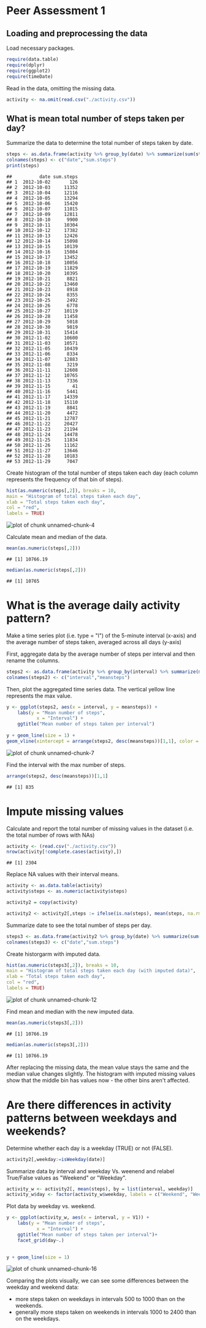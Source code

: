 Peer Assessment 1
==========================================



## Loading and preprocessing the data  
Load necessary packages.


```r
require(data.table)
require(dplyr)
require(ggplot2)
require(timeDate)
```

Read in the data, omitting the missing data.


```r
activity <- na.omit(read.csv("./activity.csv"))
```

## What is mean total number of steps taken per day?

Summarize the data to determine the total number of steps taken by date.


```r
steps <- as.data.frame(activity %>% group_by(date) %>% summarize(sum(steps)))
colnames(steps) <- c("date","sum.steps")
print(steps)
```

```
##          date sum.steps
## 1  2012-10-02       126
## 2  2012-10-03     11352
## 3  2012-10-04     12116
## 4  2012-10-05     13294
## 5  2012-10-06     15420
## 6  2012-10-07     11015
## 7  2012-10-09     12811
## 8  2012-10-10      9900
## 9  2012-10-11     10304
## 10 2012-10-12     17382
## 11 2012-10-13     12426
## 12 2012-10-14     15098
## 13 2012-10-15     10139
## 14 2012-10-16     15084
## 15 2012-10-17     13452
## 16 2012-10-18     10056
## 17 2012-10-19     11829
## 18 2012-10-20     10395
## 19 2012-10-21      8821
## 20 2012-10-22     13460
## 21 2012-10-23      8918
## 22 2012-10-24      8355
## 23 2012-10-25      2492
## 24 2012-10-26      6778
## 25 2012-10-27     10119
## 26 2012-10-28     11458
## 27 2012-10-29      5018
## 28 2012-10-30      9819
## 29 2012-10-31     15414
## 30 2012-11-02     10600
## 31 2012-11-03     10571
## 32 2012-11-05     10439
## 33 2012-11-06      8334
## 34 2012-11-07     12883
## 35 2012-11-08      3219
## 36 2012-11-11     12608
## 37 2012-11-12     10765
## 38 2012-11-13      7336
## 39 2012-11-15        41
## 40 2012-11-16      5441
## 41 2012-11-17     14339
## 42 2012-11-18     15110
## 43 2012-11-19      8841
## 44 2012-11-20      4472
## 45 2012-11-21     12787
## 46 2012-11-22     20427
## 47 2012-11-23     21194
## 48 2012-11-24     14478
## 49 2012-11-25     11834
## 50 2012-11-26     11162
## 51 2012-11-27     13646
## 52 2012-11-28     10183
## 53 2012-11-29      7047
```
 
Create histogram of the total number of steps taken each day (each column represents the frequency of that bin of steps).



```r
hist(as.numeric(steps[,2]), breaks = 10, 
main = "Histogram of total steps taken each day", 
xlab = "Total steps taken each day",
col = "red", 
labels = TRUE)
```

![plot of chunk unnamed-chunk-4](figure/unnamed-chunk-4-1.png) 

Calculate mean and median of the data.


```r
mean(as.numeric(steps[,2]))
```

```
## [1] 10766.19
```

```r
median(as.numeric(steps[,2]))
```

```
## [1] 10765
```

# What is the average daily activity pattern?

Make a time series plot (i.e. type = "l") of the 5-minute interval (x-axis) and the average number of steps taken, averaged across all days (y-axis)

First, aggregate data by the average number of steps per interval and then rename the columns.


```r
steps2 <- as.data.frame(activity %>% group_by(interval) %>% summarize(mean(steps)))
colnames(steps2) <- c("interval","meansteps")
```

Then, plot the aggregated time series data. The vertical yellow line represents the max value.


```r
y <- ggplot(steps2, aes(x = interval, y = meansteps)) + 
    labs(y = "Mean number of steps",
           x = "Interval") +
    ggtitle("Mean number of steps taken per interval")
      
y + geom_line(size = 1) + 
geom_vline(xintercept = arrange(steps2, desc(meansteps))[1,1], color = "yellow", size = 1)
```

![plot of chunk unnamed-chunk-7](figure/unnamed-chunk-7-1.png) 

Find the interval with the max number of steps.


```r
arrange(steps2, desc(meansteps))[1,1]
```

```
## [1] 835
```

# Impute missing values

Calculate and report the total number of missing values in the dataset (i.e. the total number of rows with NAs)


```r
activity <- (read.csv("./activity.csv"))
nrow(activity[!complete.cases(activity),])
```

```
## [1] 2304
```

Replace NA values with their interval means.


```r
activity <- as.data.table(activity)
activity$steps <- as.numeric(activity$steps)

activity2 = copy(activity)

activity2 <- activity2[,steps := ifelse(is.na(steps), mean(steps, na.rm=TRUE), steps), by = interval]
```

Summarize date to see the total number of steps per day.


```r
steps3 <- as.data.frame(activity2 %>% group_by(date) %>% summarize(sum(steps)))
colnames(steps3) <- c("date","sum.steps")
```

Create historgarm with imputed data.


```r
hist(as.numeric(steps3[,2]), breaks = 10, 
main = "Histogram of total steps taken each day (with imputed data)", 
xlab = "Total steps taken each day",
col = "red",
labels = TRUE)
```

![plot of chunk unnamed-chunk-12](figure/unnamed-chunk-12-1.png) 

Find mean and median with the new imputed data.


```r
mean(as.numeric(steps3[,2]))
```

```
## [1] 10766.19
```

```r
median(as.numeric(steps3[,2]))
```

```
## [1] 10766.19
```

After replacing the missing data, the mean value stays the same and the median value changes slightly. The histogram with imputed missing values show that the middle bin has values now - the other bins aren't affected.

# Are there differences in activity patterns between weekdays and weekends?

Determine whether each day is a weekday (TRUE) or not (FALSE).


```r
activity2[,weekday:=isWeekday(date)]
```

Summarize data by interval and weekday Vs. weenend and relabel True/False values as "Weekend" or "Weekday".


```r
activity_w <- activity2[, mean(steps), by = list(interval, weekday)]
activity_w$day <- factor(activity_w$weekday, labels = c("Weekend", "Weekday"))
```

Plot data by weekday vs. weekend.


```r
y <- ggplot(activity_w, aes(x = interval, y = V1)) + 
    labs(y = "Mean number of steps",
           x = "Interval") +
    ggtitle("Mean number of steps taken per interval")+
    facet_grid(day~.)
      

y + geom_line(size = 1)
```

![plot of chunk unnamed-chunk-16](figure/unnamed-chunk-16-1.png) 

Comparing the plots visually, we can see some differences between the weekday and weekend data:

* more steps taken on weekdays in intervals 500 to 1000 than on the weekends. 
* generally more steps taken on weekends in intervals 1000 to 2400 than on the weekdays.
